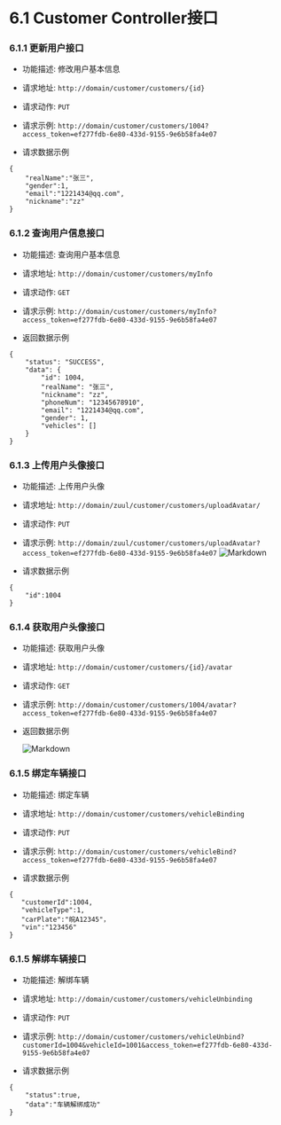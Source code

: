 # 6.1 Customer Controller接口

### 6.1.1 更新用户接口

- 功能描述:  修改用户基本信息
- 请求地址: `http://domain/customer/customers/{id}`
- 请求动作: `PUT`
- 请求示例: `http://domain/customer/customers/1004?access_token=ef277fdb-6e80-433d-9155-9e6b58fa4e07`

- 请求数据示例  
```
{
	"realName":"张三",
	"gender":1,
    "email":"1221434@qq.com",
    "nickname":"zz"
}
```

### 6.1.2 查询用户信息接口

- 功能描述:  查询用户基本信息
- 请求地址: `http://domain/customer/customers/myInfo`
- 请求动作: `GET`
- 请求示例: `http://domain/customer/customers/myInfo?access_token=ef277fdb-6e80-433d-9155-9e6b58fa4e07`

- 返回数据示例  
```
{
    "status": "SUCCESS",
    "data": {
        "id": 1004,
        "realName": "张三",
        "nickname": "zz",
        "phoneNum": "12345678910",
        "email": "1221434@qq.com",
        "gender": 1,
        "vehicles": []
    }
}
```


### 6.1.3 上传用户头像接口

- 功能描述:  上传用户头像
- 请求地址: `http://domain/zuul/customer/customers/uploadAvatar/`
- 请求动作: `PUT`
- 请求示例: `http://domain/zuul/customer/customers/uploadAvatar?access_token=ef277fdb-6e80-433d-9155-9e6b58fa4e07`
![Markdown](http://i1.buimg.com/1949/84c15df0a215c259.png)

- 请求数据示例  
```
{
    "id":1004
}
```

### 6.1.4 获取用户头像接口

- 功能描述:  获取用户头像
- 请求地址: `http://domain/customer/customers/{id}/avatar`
- 请求动作: `GET`
- 请求示例: `http://domain/customer/customers/1004/avatar?access_token=ef277fdb-6e80-433d-9155-9e6b58fa4e07`

- 返回数据示例  

    ![Markdown](http://i2.kiimg.com/1949/7c84a20ddd1f1eaa.png)
    
    
    
### 6.1.5 绑定车辆接口

- 功能描述:  绑定车辆
- 请求地址: `http://domain/customer/customers/vehicleBinding`
- 请求动作: `PUT`
- 请求示例: `http://domain/customer/customers/vehicleBind?access_token=ef277fdb-6e80-433d-9155-9e6b58fa4e07`

- 请求数据示例  
```
{
   "customerId":1004,
   "vehicleType":1,
   "carPlate":"皖A12345"，
   "vin":"123456"
}
```

### 6.1.5 解绑车辆接口

- 功能描述:  解绑车辆
- 请求地址: `http://domain/customer/customers/vehicleUnbinding`
- 请求动作: `PUT`
- 请求示例: `http://domain/customer/customers/vehicleUnbind?customerId=1004&vehicleId=1001&access_token=ef277fdb-6e80-433d-9155-9e6b58fa4e07`

- 请求数据示例  
```
{
    "status":true,
    "data":"车辆解绑成功"
}
```

